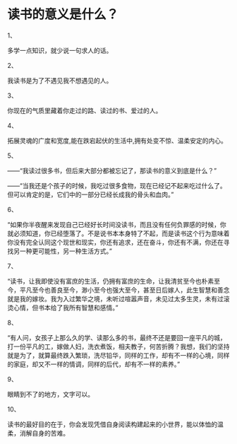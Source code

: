 读书的意义是什么？
===

1、

多学一点知识，就少说一句求人的话。

2、

我读书是为了不遇见我不想遇见的人。

3、

你现在的气质里藏着你走过的路、读过的书、爱过的人。

4、

拓展灵魂的广度和宽度,能在跌宕起伏的生活中,拥有处变不惊、温柔安定的内心。

5、

——“我读过很多书，但后来大部分都被忘记了，那读书的意义到底是什么？”

——“当我还是个孩子的时候，我吃过很多食物，现在已经记不起来吃过什么了。但可以肯定的是，它们中的一部分已经长成我的骨头和血肉。”

6、

“如果你半夜醒来发现自己已经好长时间没读书，而且没有任何负罪感的时候，你就必须知道，你已经堕落了。不是说书本本身特了不起，而是读书这个行为意味着你没有完全认同这个现世和现实，你还有追求，还在奋斗，你还有不满，你还在寻找另一种更可能性，另一种生活方式。”

7、

“读书，让我即使没有富庶的生活，仍拥有富庶的生命，让我清贫至今也朴素至今，平凡至今也善良至今，渺小至今也强大至今，甚至日后嫁人，此生智慧和善念就是我的嫁妆。我为入过繁华之境，未听过喧嚣声音，未见过太多生灵，未有过滚烫心情，但书本给了我所有智慧和感情。”

8、

“有人问，女孩子上那么久的学、读那么多的书，最终不还是要回一座平凡的城，打一份平凡的工，嫁做人妇，洗衣煮饭，相夫教子，何苦折腾？我想，我们的坚持就是为了，就算最终跌入繁琐，洗尽铅华，同样的工作，却有不一样的心境，同样的家庭，却又不一样的情调，同样的后代，却有不一样的素养。”

9、

眼睛到不了的地方，文字可以。

10、

读书的最好目的在于，你会发现凭借自身阅读构建起来的小世界，能以体恤的温柔，消解自身的苦难。
